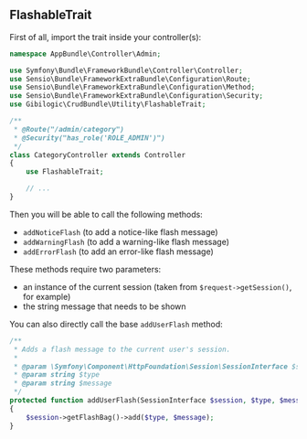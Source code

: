 ## FlashableTrait

First of all, import the trait inside your controller(s):

```php
namespace AppBundle\Controller\Admin;

use Symfony\Bundle\FrameworkBundle\Controller\Controller;
use Sensio\Bundle\FrameworkExtraBundle\Configuration\Route;
use Sensio\Bundle\FrameworkExtraBundle\Configuration\Method;
use Sensio\Bundle\FrameworkExtraBundle\Configuration\Security;
use Gibilogic\CrudBundle\Utility\FlashableTrait;

/**
 * @Route("/admin/category")
 * @Security("has_role('ROLE_ADMIN')")
 */
class CategoryController extends Controller
{
    use FlashableTrait;

    // ...
}
```

Then you will be able to call the following methods:

* `addNoticeFlash` (to add a notice-like flash message)
* `addWarningFlash` (to add a warning-like flash message)
* `addErrorFlash` (to add an error-like flash message)

These methods require two parameters:

* an instance of the current session (taken from `$request->getSession()`, for example)
* the string message that needs to be shown

You can also directly call the base `addUserFlash` method:

```php
/**
 * Adds a flash message to the current user's session.
 *
 * @param \Symfony\Component\HttpFoundation\Session\SessionInterface $session
 * @param string $type
 * @param string $message
 */
protected function addUserFlash(SessionInterface $session, $type, $message)
{
    $session->getFlashBag()->add($type, $message);
}
```

